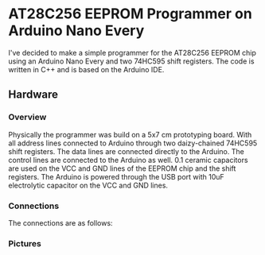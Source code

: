 # AT28C256 EEPROM Programmer on Arduino Nano Every
I've decided to make a simple programmer for the AT28C256 EEPROM chip using an Arduino Nano Every and two 74HC595 shift registers. The code is written in C++ and is based on the Arduino IDE.

## Hardware

### Overview
Physically the programmer was build on a 5x7 cm prototyping board. With all address lines connected to Arduino through two daizy-chained 74HC595 shift registers. The data lines are connected directly to the Arduino. The control lines are connected to the Arduino as well. 0.1 ceramic capacitors are used on the VCC and GND lines of the EEPROM chip and the shift registers. The Arduino is powered through the USB port with 10uF electrolytic capacitor on the VCC and GND lines.

### Connections
The connections are as follows:

### Pictures